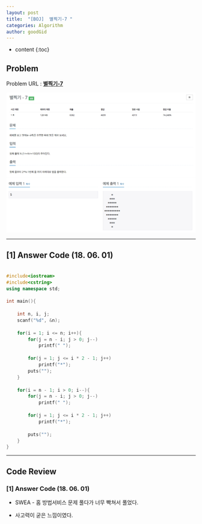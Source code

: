 ```yaml
---
layout: post
title:  "[BOJ]  별찍기-7 "
categories: Algorithm
author: goodGid
---
```

* content
{:toc}


## Problem 
Problem URL : **[별찍기-7](https://www.acmicpc.net/problem/2444)**


![](/assets/img/algorithm/2444_1.png)
![](/assets/img/algorithm/2444_2.png)



---

## [1] Answer Code (18. 06. 01)


``` cpp

#include<iostream>
#include<cstring>
using namespace std;

int main(){
    
    int n, i, j;
    scanf("%d", &n);

    for(i = 1; i <= n; i++){
        for(j = n - i; j > 0; j--)
            printf(" ");
        
        for(j = 1; j <= i * 2 - 1; j++)
            printf("*");
        puts("");
    }
    
    for(i = n - 1; i > 0; i--){
        for(j = n - i; j > 0; j--)
            printf(" ");
        
        for(j = 1; j <= i * 2 - 1; j++)
            printf("*");
        
        puts("");
    }
}


```


---

## Code Review

### [1] Answer Code (18. 06. 01)

* SWEA - 홈 방법서비스 문제 풀다가 너무 빡쳐서 풀었다.

* 사고력이 굳은 느낌이였다.
